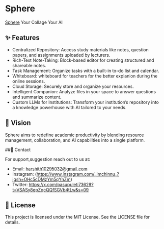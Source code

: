 # Sphere

[Sphere](https://www.sphereai.me/) Your Collage Your AI
## ✨ Features

- Centralized Repository: Access study materials like notes, question papers, and assignments uploaded by lecturers.
- Rich-Text Note-Taking: Block-based editor for creating structured and shareable notes.
- Task Management: Organize tasks with a built-in to-do list and calendar.
- Whiteboard: whiteboard for teachers for the better explanion during the online sessions.
- Cloud Storage: Securely store and organize your resources.
- Intelligent Companion: Analyze files in your space to answer questions and summarize content.
- Custom LLMs for Institutions: Transform your institution’s repository into a knowledge powerhouse with AI tailored to your needs.


## 🌟 Vision

Sphere aims to redefine academic productivity by blending resource management, collaboration, and AI capabilities into a single platform.

##📩 Contact


For support,suggestion reach out to us at:

- Email: harshith10295032@gmail.com
- Instagram: (https://www.instagram.com/_imchinnu_?igsh=OHc5cDMzYm5qYnZm)
- Twitter: https://x.com/pasupuleti73628?t=VSASy8epZqcQQfSGVb4tLw&s=09

## 📝 License
This project is licensed under the MIT License. See the LICENSE file for details.
